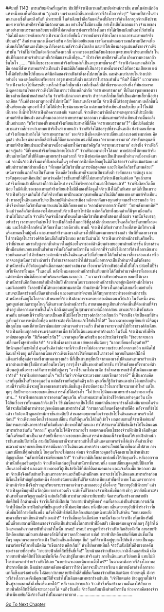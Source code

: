 ##บทที่ 1143: การเตรียมตัวครั้งสุดท้าย
ทันทีที่จ้าวเฟิงหวนกลับมายังตำหนักราชัน ภายในตำหนักอีกแห่งหนึ่งของพื้นที่ต้องห้าม
“ถูกแล้ว บนร่างเขามีกลิ่นอายมังกรวารีล้างโลกาจริงๆ!”
จิตเทพปีศาจในร่างหนานกงเซิ่งตื่นตะลึงทันที
ช่วงระยะนี้ ในต้าเฉียนร่ำลือกันแต่เรื่องที่มังกรวารีล้างโลกาถูกจ้าวเฟิงปราบพยศ หากจิตเทพปีศาจไม่เห็นด้วยตาตนเอง อย่างไรก็ไม่มีทางเชื่อ
อย่างไรเสียในตอนแรก เจ้านายของเขาอย่างเทพบรรพกาลเสียหยางก็ยังไม่อาจสังหารมังกรวารีล้างโลกา ทำได้เพียงผนึกมันเอาไว้เท่านั้น
“คิดไม่ถึงเลยว่าพลังของจ้าวเฟิงจะมาถึงระดับขั้นนี้ กำราบมังกรวารีล้างโลกา และเอาชนะเทพแท้จริงเทียนฝา!”
สีหน้าหนานกงเซิ่งเคร่งขรึม คล้ายไม่ค่อยยินยอม
เขาที่เอาแต่หลอมรวมพลังเทพปีศาจเพื่อเพิ่มพลังให้กับตนเองไม่หยุด ก็ยังคงตามหลังจ้าวเฟิงไกลลิบ และทำได้เพียงมองดูแผ่นหลังของจ้าวเฟิงเท่านั้น
“เจ้าก็ไม่จำเป็นต้องกังวลเรื่องพวกนี้ ดวงตาของเขามีพลังแฝงของเนตรเทพเจ้าประเภทที่เก้า ในทันทีที่เนตรเทพเจ้าประเภทที่เก้าพัฒนาจนถึงที่สุด…”
ทั่วร่างจิตเทพปีศาจสั่นเทิ้ม เกิดความหวาดกลัวขึ้นในใจ
……
“มิติเก็บของของเทพแท้จริงเทียนฝาก็เป็นอาวุธเทพชั้นรอง!”
จ้าวเฟิงจ้องแหวนสีดำในมือ
ตอนที่สังหารเทพแท้จริงเทียนฝา ถึงแม้มิติเก็บของที่เป็นอาวุธเทพชั้นรองจะได้รับความเสียหาย แต่ไม่ได้พังยับเยินไปทั้งหมด
สตินึกคิดของจ้าวเฟิงดำดิ่งลงไปภายในนั้น และค้นพบว่าภายในว่างเปล่าอย่างยิ่ง หลงเหลือเพียงทรัพยากร อาวุธเทพระดับต่ำ และตำราโบราณเท่านั้น
“หืม? นี่คือ?”
แววตาของจ้าวเฟิงจดจ้องไปที่เศษเสี้ยวเหล็กดำชิ้นเล็กชิ้นหนึ่ง
เหล็กชิ้นเล็กสีดำนี้ธรรมดาอย่างยิ่ง ที่มันสามารถดึงดูดความสนใจของจ้าวเฟิงได้เป็นเพราะว่าชิ้นเหล็กดำกับ ‘ตราเทพบรรพกาล’ ที่เป็นอาวุธเทพของเขามีบางส่วนที่ละม้ายคล้ายคลึงกัน
จ้าวเฟิงเบิกดวงตาเทพเจ้า สำรวจเหล็กชิ้นเล็กที่เป็นแค่เศษเสี้ยวนี้อย่างละเอียด
“ก็แค่สิ่งของธาตุทองทั่วไปเท่านั้น!”
อีกนานหลังจากนั้น จ้าวเฟิงก็ได้ข้อสรุปออกมา
เหล็กชิ้นนี้เป็นเพียงแค่ธาตุทองทั่วไป ไม่ได้มีประโยชน์มากมายนัก แต่เทพแท้จริงเทียนฝากลับเก็บเอาไว้ในมิติเก็บของ สิ่งนี้ทำให้จ้าวเฟิงเกิดความสงสัย
จนตอนนี้ จ้าวเฟิงหวนรำลึกถึงภาพเหตุการณ์ที่ประมือกับเทพแท้จริงเทียนฝา
ตอนที่ตนเองเอาตราเทพบรรพกาลออกมา เหมือนเทพแท้จริงเทียนฝาจะตื่นตะลึงเป็นอย่างมาก
“หรือว่าของที่เทพแท้จริงเทียนฝามาหาที่นี่ก็คือ ‘ตราเทพบรรพกาล’?”
เมื่อปะติดปะต่อเบาะแสจากศึกระหว่างเทพแท้จริงในร่างเทพแล้ว จ้าวเฟิงจึงได้ข้อสรุปที่ชวนตื่นตะลึง
ยังจำตอนที่เทพแท้จริงเทียนฝามาถึงได้ ‘ตราเทพบรรพกาล’ ของจ้าวเฟิงก็เคยเกิดการเปลี่ยนแปลงบางอย่างมาก่อน
คิดดูแล้ว ประโยชน์ของเหล็กสีดำชิ้นนี้ก็คือตามหาตำแหน่งที่ตั้งของ ‘ตราเทพบรรพกาล’
สำหรับเหตุผลที่เทพแท้จริงเทียนฝาและขั้วอำนาจเบื้องหลังเขาให้ความสำคัญกับ ‘ตราเทพบรรพกาล’ อย่างยิ่ง จ้าวเฟิงก็พอจะรู้แล้ว
“ดีที่เทพแท้จริงเทียนฝาตายไปแล้ว!”
จ้าวเฟิงถอนหายใจโล่งอก
หากปล่อยให้เทพแท้จริงเทียนฝาหนีกลับไปที่ดินแดนเทพรกร้างแล้วละก็ จ้าวเฟิงย่อมต้องตกเป็นเป้าของขั้วอำนาจเบื้องหลังเขาแน่
จากนั้นจ้าวเฟิงจึงมองที่สิ่งของชิ้นอื่นๆ
ทรัพยากรฝึกที่เหลืออยู่ในมิติไม่เข้าตาจ้าวเฟิงแม้แต่น้อย เขาหยิบตำราเก่าแก่ส่วนหนึ่งมา
“ทั้งหมดนี้เป็นวิชาขั้นนภาระดับสุดยอด และยังมีเคล็ดวิชาขั้นเทพด้วย!”
เหนือจากขั้นนภาก็จะเป็นขั้นเทพ ซึ่งเคล็ดวิชาขั้นเทพก็จะแบ่งเป็นระดับต่ำ ระดับกลาง ระดับสูง และระดับสุดยอดเหมือนกัน!
แต่ทว่าเคล็ดวิชาขั้นเทพที่มีที่นี่ไม่เหมาะกับจ้าวเฟิงแม้แต่น้อย
“ดูแล้วเทพแท้จริงเทียนฝาเปลี่ยนร่างถือกำเนิดใหม่ คงจะใช้ทรัพยากรส่วนมากไปหมดแล้ว!”
จ้าวเฟิงผิดหวังเล็กน้อย ในมิติเก็บของของเทพแท้จริงเทียนฝาไม่มีสิ่งของที่ดึงดูดใจจ้าวเฟิงได้เป็นพิเศษ
แต่นี่ก็เป็นเพราะจ้าวเฟิงหัวสูงจนเกินไป อันที่จริงทรัพยากรฝึกและอาวุธเทพขั้นนภาในมิติเก็บของของเทพแท้จริงเทียนฝา หากอยู่ในดินแดนทวีปจะเป็นสมบัติล้ำค่าควรเมือง
หลังจากจัดแจงทุกอย่างจนเสร็จสรรพแล้ว จ้าวเฟิงจึงหยิบเคล็ดวิชาขั้นเทพสองเล่มในมิติเก็บของอย่าง ‘หอกมังกรทลายเก้าชั้นฟ้า’ ‘วิชาพลังเทพทมิฬ’’
ถึงแม้ว่าเคล็ดวิชาทั้งสองจะไม่เหมาะกับจ้าวเฟิงเท่าไหร่นัก แต่เคล็ดวิชาทั้งหมดต่างก็มีจุดเหมือนกัน
ผ่านไปไม่นานนัก จ้าวเฟิงก็จดจำเนื้อหาทั้งหมดในเคล็ดวิชาขั้นเทพทั้งสองเล่มได้แล้ว จากนั้นจึงบรรลุอย่างช้าๆ
เวลาหลายวันผ่านไป จ้าวเฟิงก็ลึกซึ้งในกลวิธีที่สูงส่งลึกล้ำมากมายในเคล็ดวิชาขั้นเทพทั้งสองเล่ม และได้เปิดโลกทัศน์ให้กับเขาในเวลาเดียวกัน
ยามนี้ จ้าวเฟิงได้รับข่าวสารเรื่องที่ตำหนักไท่หวงมีครึ่งเทพคนใหม่ผู้หนึ่ง และเทพแท้จริงหลงหวงเดินทางไปที่ดินแดนเทพรกร้างแล้ว
ทันทีที่หลงหวงจากไป ราชนิกุลในราชวงศ์ต้าเฉียนก็เก็บตัวเงียบลง
หลายวันผ่านไป จ้าวเฟิงพบว่าตำหนักราชันครึกครื้นกว่าที่ผ่านมา
คนระดับสูงจากขั้วอำนาจใหญ่น้อยในราชวงศ์ต้าเฉียนต่างทยอยมาตำหนักราชัน มีบางส่วนที่เหมือนอ้อนวอนขอเป็นขั้วอำนาจในสังกัดตำหนักราชัน
หลังจากที่จ้าวเฟิงขี่มังกรวารีล้างโลกาเดินทางรอบดินแดนทวีป อิทธิพลของตำหนักราชันในดินแดนทวีปก็เทียบเท่าได้กับขั้วอำนาจสี่ดาวสองแห่ง หรืออาจจะอยู่เหนือกว่าบ้างด้วยซ้ำ
ขั้วอำนาจสองดาวทั่วไปส่วนหนึ่งอยากจะเป็นขั้วอำนาจในสังกัดของตำหนักราชัน ก็ยังต้องถูกคัดเลือกทดสอบอย่างเข้มงวด
เรื่องพวกนี้จ้าวเฟิงย่อมไม่ไปใส่ใจ ปล่อยให้ปี้ชิงเยวี่ยจัดการทั้งหมด
“ในตอนนี้ พลังทั้งหมดของตำหนักราชันเทียบเท่าได้กับขั้วอำนาจสี่ดาวทั้งสองแห่ง แต่ตำหนักราชันมีศักยภาพที่พร้อมจะพัฒนามากกว่า…”
แววตาจ้าวเฟิงทอประกาย ขอแค่ให้เวลาตำหนักราชันอีกสักหลายสิบปีหรือสิบปี ศักยภาพโดยรวมของตำหนักราชันจะอยู่เหนือตำหนักไท่หวงและวังลอยฟ้า
วังลอยฟ้าไม่ได้ทะเยอทะยานมากนัก ส่วนตำหนักไท่หวงในตอนนี้สงบเสงี่ยมอย่างยิ่ง แทบจะเปิดตาข้างหนึ่งปิดตาข้างหนึ่ง และอดทนเท่าที่จะทนได้กับทุกการกระทำของตำหนักราชัน
ตำหนักราชันอยู่ไม่ไกลจากเป้าหมายที่จ้าวเฟิงต้องการจะครอบครองดินแดนทวีปแล้ว
ในวันหนึ่ง ตระกูลหยูแห่งแปดตระกูลใหญ่ก็เดินทางมาถึงตำหนักราชัน
สายตาของหยูเทียนฮ่าวจ้องพื้นที่ต้องห้ามที่จ้าวเฟิงอยู่ เกิดความเคารพขึ้นในใจ
นึกถึงตอนอยู่ในสุสานราชวงศ์เมื่อกาลก่อน เขาและจ้าวเฟิงยังเสมอภาคกัน แต่ตอนนี้จ้าวเฟิงกลายเป็นคนที่ไม่มีใครในราชวงศ์กล้าล่วงเกินแล้ว
“จ้าวเฟิง เจ้าเป็นคนที่ข้าหยูเทียนฮ่าวเคารพนับถือที่สุด แต่ข้าจะต้องรีบไล่ตามเจ้าให้ทันให้ได้!”
ในดวงตาของหยูเทียนฮ่าวมีจิตมุ่งมั่นลุกโชน
ตอนที่ตำหนักราชันแผ่ขยายอำนาจอย่างรวดเร็ว ขั้วอำนาจกระจายตัวไปทั่วราชวงศ์ต้าเฉียน
จ้าวเฟิงเตรียมทุกอย่างจนพร้อมสรรพเพื่อเข้าไปในดินแดนเทพรกร้างแล้ว
ในวันนี้ จ้าวเฟิงมายังที่พักอาศัยของคุนอวิ๋น
“มีเรื่องอะไรกัน?”
แววตาคุนอวิ๋นเคร่งขรึม มองประเมินจ้าวเฟิง
“ข้าอยากจะแลกเปลี่ยนครั้งสุดท้ายกับเจ้า!”
จ้าวเฟิงนั่งลงอย่างสงบ เอ่ยพลางยิ้มน้อยๆ
“แลกเปลี่ยนครั้งสุดท้าย?”
สีหน้าคุนอวิ๋นชะงักไป
คุนอวิ๋นคิดว่าต่อจากนี้จ้าวเฟิงจะไม่ต้องการความช่วยเหลือจากเขาอีก แต่คิดไปคิดมาก็จริงอยู่ พลังในตอนนี้ของจ้าวเฟิงแข็งแกร่งไร้เทียมทานในราชวงศ์ กลายเป็นยอดฝีมือที่แข็งแกร่งที่สุดต่อจากครึ่งเทพหลงหวงแล้ว
นี่ก็เป็นสาเหตุที่หลังจากหลงหวงไปดินแดนเทพรกร้างแล้วพวกต่างเผ่าพันธุ์ไม่มีการเคลื่อนไหวใดๆ
การรุ่งโรจน์ขึ้นของตำหนักราชัน ทำให้พลังของทั้งราชวงศ์ต้าเฉียนอยู่เหนือราชวงศ์จันทราทมิฬอยู่เลาๆ
“อาจใช้เวลาไม่นานนัก ข้าก็จะสามารถเข้าไปในดินแดนเทพรกร้าง!”
จ้าวเฟิงเอ่ยทอดถอนใจ
“อะไรกัน? เจ้าคิดจะทะลวงขอบเขตเซียนสวรรค์?”
นี่เป็นความคิดแรกที่ผุดขึ้นในหัวของคุนอวิ๋น
แต่หลังจากที่ครุ่นคิดดีๆ แล้ว คุนอวิ๋นก็รู้สึกว่าตนเองช่างโง่งมเหลือเกิน
ยามนี้จ้าวเฟิงเพิ่งจะอยู่ในขอบเขตเทวาเร้นลับชั้นสูง ถึงระดับความเร็วในการฝึกจะมากเท่าไหร่ แต่ในทุกๆ สิบปีจะทะลวงขอบเขตเซียนสวรรค์ไปได้อย่างไร
“ไม่ ข้าจะไปดินแดนเทพรกร้างแล้วทะลวงขั้นเทพ…”
จ้าวเฟิงบอกแผนการของตนกับคุนอวิ๋น
ครึ่งเทพและเทพในช่วงชีวิตก่อนอย่างคุนอวิ๋น เมื่อได้ยินเรื่องราวทั้งหมดแล้วจึงเข้าใจ วิธีเช่นนี้พอจะเป็นไปได้
ขอแค่กลิ่นอายรกร้างดั้งเดิมมีมากพอในร่าง ก็น่าจะสัมผัสถึงการดำรงอยู่ของดินแดนเทพรกร้างได้!
“การแลกเปลี่ยนครั้งสุดท้ายก็คือ หลังจากที่ข้าไปแล้ว เจ้าต้องเฝ้าดูแลตำหนักราชันสามสิบปี ส่วนผลตอบแทนคือเจ้าจะเข้าไปในดินแดนเทพรกร้างได้ก่อน!”
จ้าวเฟิงบอกเงื่อนไขข้อแลกเปลี่ยน
ทันทีที่คุนอวิ๋นได้ยินก็เข้าใจ ผลตอบแทนที่จ้าวเฟิงเอ่ยมาก็คือการมอบกลิ่นอายรกร้างดั้งเดิมที่มากเพียงพอให้กับตนเอง ทำให้สามารถใช้วิธีเช่นนี้เข้าไปในดินแดนเทพรกร้างเช่นกัน
“ตกลง!”
คุนอวิ๋นไม่ได้พิจารณาอะไร ตอบตกลงเงื่อนไขของจ้าวเฟิงทันที
เดิมทีคุนอวิ๋นก็เตรียมตัวมาเป็นเวลาร้อยปีเพื่อทะลวงขอบเขตเซียนสวรรค์
แต่ขณะนี้จ้าวเฟิงแค่ให้เขาเฝ้าตำหนักราชันสามสิบปีเท่านั้น สามสิบปีต่อมาเขาก็จะสามารถเข้าไปในดินแดนเทพรกร้างได้แล้ว
สัดส่วนที่จะทะลวงผ่านขอบเขตเซียนสวรรค์มีมากกว่าในดินแดนเทพรกร้าง ผลประโยชน์ก็มากขึ้นตามไปด้วย การแลกเปลี่ยนที่คุ้มค่าเช่นนี้ ไยคุนอวิ๋นจะไม่ตกลง
ต่อมา จ้าวเฟิงและคุนอวิ๋นจึงลงนามในม้วนพันธะสัญญาเลือด
“พลังเท่านี้น่าจะเพียงพอแล้ว!”
จ้าวเฟิงยกมิติเก็บของแห่งหนึ่งให้กับคุนอวิ๋น
หลังออกจากตำหนักที่คุนอวิ๋นอยู่แล้ว จ้าวเฟิงเดินเล่นอยู่ในตำหนักราชันรอบหนึ่ง แลกเปลี่ยนพูดคุยกับปี้ชิงเยวี่ย เซียนราตรีทมิฬ และเฒ่าประหลาดสวีผู้เป็นข้ารับใช้ที่ภักดีติดตามตนเอง และแจ้งเรื่องนี้แก่พวกเขา
ต่อมา จ้าวเฟิงจึงกลับเข้ามาในมนตราอากาศและเริ่มปิดด่านฝึกตน
การจะเข้าไปในดินแดนเทพรกร้างก่อนมีเงื่อนไขที่สำคัญที่สุดข้อหนึ่ง คืออย่างน้อยระดับขั้นชีวิตจะต้องเทียบเท่าขั้นครึ่งเทพ
ในมนตราอากาศ ด้านหน้าจ้าวเฟิงจึงปรากฏทรัพยากรบรรพกาลจำนวนมากลอยอยู่
เมื่อโคจร ‘วิชาวายุอัสนีห้าสาย’ แล้วจ้าวเฟิงดูดซึมฤทธิ์ในวัตถุดิบยาอย่างรวดเร็ว
ระดับชั้นชีวิตของจ้าวเฟิงเพิ่มขึ้นอย่างช้าๆ
ตราอัสนีเทวะห้าพันสายในกายวิญญาณอัสนี แผ่พลังอัสนีเทวะทำลายล้างระยิบระยับ จัดการเสริมสร้างกายสายฟ้าศักดิ์สิทธิ์
อีกด้านหนึ่ง จ้าววั่นก็กำลังฝึกฝน ‘กายสายฟ้าปฐพีทอง’ คนทั้งสองแบ่งปันประสบการณ์กัน จึงทำให้ผลในการฝึกฝนเพิ่มขึ้นสูงอย่างที่ไม่เคยมีมาก่อน
หนี่งปีต่อมา
กลิ่นอายวายุอัสนีทั่วร่างจ้าววั่นเพิ่มขึ้นไปอีกระดับขั้นหนึ่ง พลังศักดิ์สิทธิ์อัสนีสีเหลืองเข้มกลุ่มหนึ่งทะลักไปในฟ้าดิน
“ขอบเขตพลังทะลวงขั้นราชาเซียนด้วยตัวเองแล้ว!”
จ้าววั่นตื่นตะลึงเล็กน้อย จากนั้นจึงมองจ้าวเฟิง
เห็นเพียงรัศมีหมื่นลี้รอบสถานที่ฝึกตนของจ้าวเฟิงเป็นประหนึ่งโลกสายฟ้าที่มืดสลัว เพียงแค่มองดูจากไกลๆ ก็รู้สึกได้ถึงแรงกดดันจากสายฟ้าที่น่ากลัวในนั้น
กรอบ! กรอบ!
กระดูกทั่วร่างจ้าวเฟิงเกิดเสียงดังลั่น ลายสายฟ้าสีเหลืองเข้มบนผิวเขาเปล่งแสงอัสนีที่น่าหวาดกลัวออกมา
แซ่ด!
สายฟ้าสีเหลืองเข้มที่อัดแน่นชั้นเป็นชั้นๆ หมุนวนรอบกายจ้าวเฟิง ปั่นป่วนขึ้นลงไม่หยุด
บึ้ม!
จุดที่จ้าวเฟิงอยู่ยุบลงไปทันที กลายเป็นหลุมขนาดร้อยจั้งที่ภายในมืดมิด
“แข็งแกร่งเหลือเกิน!”
ห่างไปหลายหมื่นลี้ จ้าววั่นสัมผัสได้ถึงแรงกดดันของร่างกายที่สะพรึง
“กายสายฟ้าศักดิ์สิทธิ์ขั้นที่เจ็ด!”
ใบหน้าของจ้าวเฟิงฉายแววลิงโลดและยินดี
เมื่อกายสายฟ้าศักดิ์สิทธิ์ไปแตะขั้นที่เจ็ด ก็จะเข้าสู่ขั้นเทพแท้จริงแล้ว
ภายในดินแดนทวีปตอนนี้ แทบไม่มีใครสามารถทำร้ายจ้าวเฟิงได้เลย
“นายท่านจะออกเดินทางเมื่อไหร่?”
ในดวงตามังกรวารีล้างโลกาทอประกายตื่นเต้น
ถึงแม้ขอบเขตพลังของมังกรวารีล้างโลกาจะเป็นราชาเซียน แต่กายมังกรล้างโลกาของเขาก็แข็งแกร่งอย่างยิ่ง ไม่ด้อยกว่ากายสายฟ้าศักดิ์สิทธิ์ขั้นเจ็ดของจ้าวเฟิงแม้แต่น้อย
ด้วยเหตุนี้ มังกรวารีล้างโลกาเองจึงมีคุณสมบัติที่จะเข้าไปในดินแดนเทพรกร้างเช่นกัน
“เจ้าฝึกตนต่อ ข้าอนุญาตให้เจ้าฟื้นฟูขอบเขตพลังถึงขั้นครึ่งเทพได้!”
หลังจากเอ่ยจบแล้ว จ้าวเฟิงจึงเริ่มสร้างความมั่นคงให้กับกายสายฟ้าศักดิ์สิทธิ์ที่เพิ่งจะทะลวงมาได้
จนถึงวันหนึ่ง จ้าววั่นกลับมาถึงตำหนักราชัน ห้วงความคิดของจ้าวเฟิงเพียงขยับก็ดึงจ้าววั่นเข้าไปในมนตราอากาศ
.............................................


[Go To Next Chapter]( ./381.md)